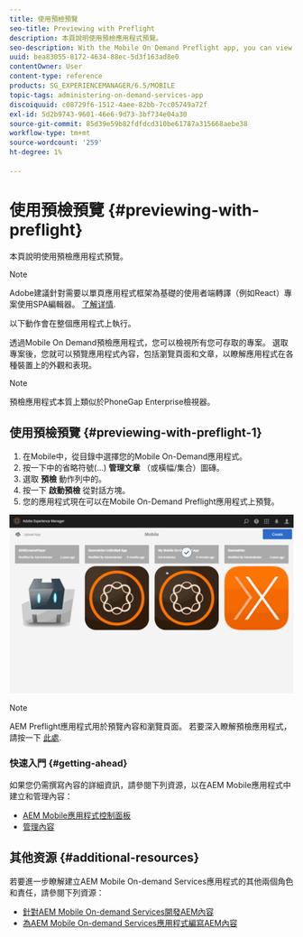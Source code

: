 ```yaml
---
title: 使用預檢預覽
seo-title: Previewing with Preflight
description: 本頁說明使用預檢應用程式預覽。
seo-description: With the Mobile On Demand Preflight app, you can view all projects to which you have access. Follow this page to learn more about this.
uuid: bea83055-8172-4634-88ec-5d3f163ad8e0
contentOwner: User
content-type: reference
products: SG_EXPERIENCEMANAGER/6.5/MOBILE
topic-tags: administering-on-demand-services-app
discoiquuid: c08729f6-1512-4aee-82bb-7cc05749a72f
exl-id: 5d2b9743-9601-46e6-9d73-3bf734e04a30
source-git-commit: 85d39e59b82fdfdcd310be61787a315668aebe38
workflow-type: tm+mt
source-wordcount: '259'
ht-degree: 1%

---
```


# 使用預檢預覽 {#previewing-with-preflight}

本頁說明使用預檢應用程式預覽。

>[!NOTE]
>
>Adobe建議針對需要以單頁應用程式框架為基礎的使用者端轉譯（例如React）專案使用SPA編輯器。 [了解详情](/help/sites-developing/spa-overview.md).

以下動作會在整個應用程式上執行。

透過Mobile On Demand預檢應用程式，您可以檢視所有您可存取的專案。 選取專案後，您就可以預覽應用程式內容，包括瀏覽頁面和文章，以瞭解應用程式在各種裝置上的外觀和表現。

>[!NOTE]
>
>預檢應用程式本質上類似於PhoneGap Enterprise檢視器。

## 使用預檢預覽 {#previewing-with-preflight-1}

1. 在Mobile中，從目錄中選擇您的Mobile On-Demand應用程式。
1. 按一下中的省略符號(...) **管理文章** （或橫幅/集合）圖磚。
1. 選取 **預檢** 動作列中的。
1. 按一下 **啟動預檢** 從對話方塊。
1. 您的應用程式現在可以在Mobile On-Demand Preflight應用程式上預覽。

![chlimage_1-8](assets/chlimage_1-8.gif)

>[!NOTE]
>
>AEM Preflight應用程式用於預覽內容和瀏覽頁面。 若要深入瞭解預檢應用程式，請按一下 [此處](https://helpx.adobe.com/digital-publishing-solution/help/aem-mobile-end-of-life-faq.html).

### 快速入門 {#getting-ahead}

如果您仍需撰寫內容的詳細資訊，請參閱下列資源，以在AEM Mobile應用程式中建立和管理內容：

* [AEM Mobile應用程式控制面板](/help/mobile/mobile-apps-ondemand-application-dashboard.md)
* [管理內容](/help/mobile/mobile-apps-ondemand-manage-content-ondemand.md)

## 其他资源 {#additional-resources}

若要進一步瞭解建立AEM Mobile On-demand Services應用程式的其他兩個角色和責任，請參閱下列資源：

* [針對AEM Mobile On-demand Services開發AEM內容](/help/mobile/aem-mobile-on-demand.md)
* [為AEM Mobile On-demand Services應用程式編寫AEM內容](/help/mobile/mobile-apps-ondemand.md)
